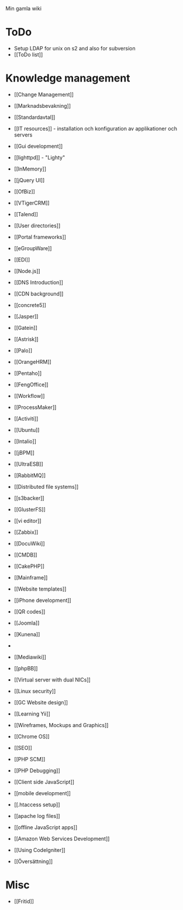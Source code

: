 Min gamla wiki


# ToDo

* Setup LDAP for unix on s2 and also for subversion
* [[ToDo list]]

# Knowledge management

* [[Change Management]]
* [[Marknadsbevakning]]
* [[Standardavtal]]

* [[IT resources]] - installation och konfiguration av applikationer och servers
 * [[Gui development]]
 * [[lighttpd]] - "Lighty"
 * [[InMemory]]
 * [[jQuery UI]]
 * [[OfBiz]]
 * [[VTigerCRM]]
 * [[Talend]]
 * [[User directories]]
 * [[Portal frameworks]]
 * [[eGroupWare]]
 * [[EDI]]
 * [[Node.js]]
 * [[DNS Introduction]]
 * [[CDN background]]
 * [[concrete5]]
 * [[Jasper]]
 * [[Gatein]]
 * [[Astrisk]]
 * [[Palo]]
 * [[OrangeHRM]]
 * [[Pentaho]]
 * [[FengOffice]]
 * [[Workflow]]
 * [[ProcessMaker]]
 * [[Activiti]]
 * [[Ubuntu]]
 * [[Intalio]]
 * [[jBPM]]
 * [[UltraESB]]
 * [[RabbitMQ]]
 * [[Distributed file systems]]
 * [[s3backer]]
 * [[GlusterFS]]
 * [[vi editor]]
 * [[Zabbix]]
 * [[DocuWiki]]
 * [[CMDB]]
 * [[CakePHP]]
 * [[Mainframe]]
 * [[Website templates]]
 * [[iPhone development]]
 * [[QR codes]]
 * [[Joomla]]
 * [[Kunena]]
 *
 * [[Mediawiki]]
 * [[phpBB]]
 * [[Virtual server with dual NICs]]
 * [[Linux security]]
 * [[GC Website design]] 
 * [[Learning Yii]]
 * [[Wireframes, Mockups and Graphics]]
 * [[Chrome OS]]
 * [[SEO]]
 * [[PHP SCM]]
 * [[PHP Debugging]]
 * [[Client side JavaScript]]
 * [[mobile development]]
 * [[.htaccess setup]]
 * [[apache log files]]
 * [[offline JavaScript apps]]
 * [[Amazon Web Services Development]]
 * [[Using CodeIgniter]]

* [[Översättning]]

# Misc

* [[Fritid]]
